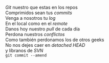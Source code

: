 <p><em>Git</em> nuestro que estas en los repos<br/ >
Comprimidos sean tus <em>commits</em><br/ >
Venga a nosotros tu <em>log</em><br />
En el local como en el <em>remote</em><br />
Danos hoy nuestro <em>pull</em> de cada día<br /> 
Perdona nuestros <em>conflictos</em><br />
Como también perdonamos los de otros geeks<br /> 
No nos dejes caer en <em>detached HEAD</em><br /> y líbranos de <em>SVN</em><br />
<code>git commit --amend</code></p>


